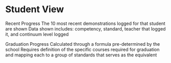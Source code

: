 # Student View

Recent Progress
The 10 most recent demonstrations logged for that student are shown
Data shown includes: competency, standard, teacher that logged it, and continuum level logged

Graduation Progress
Calculated through a formula pre-determined by the school
Requires definition of the specific courses required for graduation and mapping each to a group of standards that serves as the equivalent
